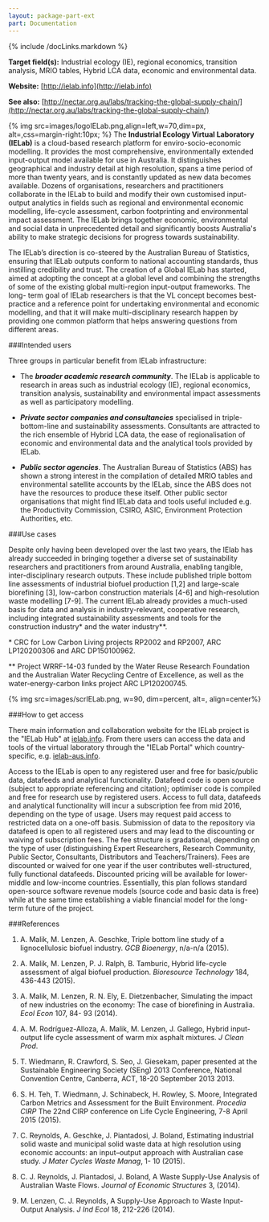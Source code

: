 ```yaml
---
layout: package-part-ext
part: Documentation
---
```

{% include /docLinks.markdown %}
  

**Target field(s):** Industrial ecology (IE), regional economics, transition analysis, MRIO tables, 
Hybrid LCA data, economic and environmental data.

**Website:**  [http://ielab.info](http://ielab.info)

**See also:** [http://nectar.org.au/labs/tracking-the-global-supply-chain/](http://nectar.org.au/labs/tracking-the-global-supply-chain/)

{% img src=images/logoIELab.png,align=left,w=70,dim=px, alt=,css=margin-right:10px; %}
The **Industrial Ecology Virtual Laboratory (IELab)** is a cloud-based research platform 
for enviro-socio-economic modelling. It provides the most comprehensive, 
environmentally extended input-output model available for use in Australia. It 
distinguishes geographical and industry detail at high resolution, spans a time period of 
more than twenty years, and is constantly updated as new data becomes available. 
Dozens of organisations, researchers and practitioners collaborate in the IELab to build 
and modify their own customised input-output analytics in fields such as regional and 
environmental economic modelling, life-cycle assessment, carbon footprinting and 
environmental impact assessment. The IELab brings together economic, environmental 
and social data in unprecedented detail and significantly boosts Australia's ability to 
make strategic decisions for progress towards sustainability.

The IELab’s direction is co-steered by the Australian Bureau of Statistics, ensuring that 
IELab outputs conform to national accounting standards, thus instilling credibility and 
trust. The creation of a Global IELab has started, aimed at adopting the concept at a 
global level and combining the strengths of some of the existing global multi-region 
input-output frameworks. The long- term goal of IELab researchers is that the VL 
concept becomes best-practice and a reference point for undertaking environmental 
and economic modelling, and that it will make multi-disciplinary research happen by 
providing one common platform that helps answering questions from different areas.


###Intended users

Three groups in particular benefit from IELab infrastructure:

* The ***broader academic research community***. The IELab is applicable to research in 
areas such as industrial ecology (IE), regional economics, transition analysis, 
sustainability and environmental impact assessments as well as participatory 
modelling.

* ***Private sector companies and consultancies*** specialised in triple-bottom-line and 
sustainability assessments. Consultants are attracted to the rich ensemble of Hybrid 
LCA data, the ease of regionalisation of economic and environmental data and the 
analytical tools provided by IELab. 

* ***Public sector agencies***. The Australian Bureau of Statistics (ABS) has shown a strong 
interest in the compilation of detailed MRIO tables and environmental satellite 
accounts by the IELab, since the ABS does not have the resources to produce these 
itself. Other public sector organisations that might find IELab data and tools useful 
included e.g. the Productivity Commission, CSIRO, ASIC, Environment Protection 
Authorities, etc.

###Use cases

Despite only having been developed over the last two years, the IElab has already 
succeeded in bringing together a diverse set of sustainability researchers and 
practitioners from around Australia, enabling tangible, inter-disciplinary research 
outputs. These include published triple bottom line assessments of industrial biofuel 
production [1,2] and large-scale biorefining [3], low-carbon construction materials [4-6] 
and high-resolution waste modelling [7-9]. The current IELab already provides a much-used basis for 
data and analysis in industry-relevant, cooperative research, including integrated 
sustainability assessments and tools for the construction industry\* and the water 
industry\*\*.

\* CRC for Low Carbon Living projects RP2002 and RP2007, ARC LP120200306 and ARC DP150100962.

\*\* Project WRRF-14-03 funded by the Water Reuse Research Foundation and the Australian Water Recycling Centre of Excellence, 
as well as the water-energy-carbon links project ARC LP120200745.


{% img src=images/scrIELab.png, w=90, dim=percent, alt=, align=center%}

###How to get access

There main information and collaboration website for the IELab project is the "IELab 
Hub" at [ielab.info](http://ielab.info).
From there users can access the data and tools of the virtual 
laboratory through the "IELab Portal" which country-specific, e.g. 
[ielab-aus.info](http://ielab-aus.info). 

Access to the IELab is open to any registered user and free for basic/public data, 
datafeeds and analytical functionality. Datafeed code is open source (subject to 
appropriate referencing and citation); optimiser code is compiled and free for research 
use by registered users. Access to full data, datafeeds and analytical functionality will 
incur a subscription fee from mid 2016, depending on the type of usage. Users may 
request paid access to restricted data on a one-off basis. Submission of data to the 
repository via datafeed is open to all registered users and may lead to the discounting 
or waiving of subscription fees. The fee structure is gradational, depending on the type 
of user (distinguishing Expert Researchers, Research Community, Public Sector, 
Consultants, Distributors and Teachers/Trainers). Fees are discounted or waived for 
one year if the user contributes well-structured, fully functional datafeeds. Discounted 
pricing will be available for lower-middle and low-income countries.  Essentially, this 
plan follows standard open-source software revenue models (source code and basic 
data is free) while at the same time establishing a viable financial model for the long-
term future of the project.


###References

1. A. Malik, M. Lenzen, A. Geschke, Triple bottom line study of a lignocellulosic biofuel 
industry. *GCB Bioenergy*, n/a-n/a (2015).

2. A. Malik, M. Lenzen, P. J. Ralph, B. Tamburic, Hybrid life-cycle assessment of algal 
biofuel production. *Bioresource Technology* 184, 436-443 (2015).

3. A. Malik, M. Lenzen, R. N. Ely, E. Dietzenbacher, Simulating the impact of new 
industries on the economy: The case of biorefining in Australia. *Ecol Econ* 107, 84-
93 (2014).

4. A. M. Rodríguez-Alloza, A. Malik, M. Lenzen, J. Gallego, Hybrid input-output life cycle 
assessment of warm mix asphalt mixtures. *J Clean Prod*.

5. T. Wiedmann, R. Crawford, S. Seo, J. Giesekam, paper presented at the Sustainable 
Engineering Society (SEng) 2013 Conference, National Convention Centre, 
Canberra, ACT, 18-20 September 2013 2013.

6. S. H. Teh, T. Wiedmann, J. Schinabeck, H. Rowley, S. Moore, Integrated Carbon 
Metrics and Assessment for the Built Environment. *Procedia CIRP* The 22nd CIRP 
conference on Life Cycle Engineering, 7-8 April 2015 (2015).

7. C. Reynolds, A. Geschke, J. Piantadosi, J. Boland, Estimating industrial solid waste 
and municipal solid waste data at high resolution using economic accounts: an 
input–output approach with Australian case study. *J Mater Cycles Waste Manag*, 1-
10 (2015).

8. C. J. Reynolds, J. Piantadosi, J. Boland, A Waste Supply-Use Analysis of Australian 
Waste Flows. *Journal of Economic Structures* 3,  (2014).

9. M. Lenzen, C. J. Reynolds, A Supply-Use Approach to Waste Input-Output Analysis. 
*J Ind Ecol* 18, 212-226 (2014).
